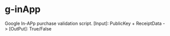 # g-inApp
Google In-APp purchase validation script. [Input]: PublicKey + ReceiptData -> [OutPut]: True/False

